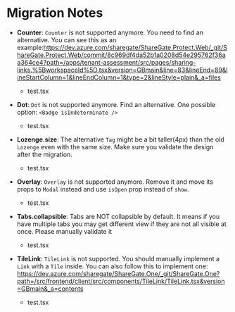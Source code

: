 <!-- markdownlint-disable -->
# Migration Notes

- **Counter**: `Counter` is not supported anymore. You need to find an alternative. You can see this as an example:https://dev.azure.com/sharegate/ShareGate.Protect.Web/_git/ShareGate.Protect.Web/commit/8c969df4da52b1a0208d54e295762f36aa364ce4?path=/apps/tenant-assessment/src/pages/sharing-links.%5BworkspaceId%5D.tsx&version=GBmain&line=83&lineEnd=89&lineStartColumn=1&lineEndColumn=1&type=2&lineStyle=plain&_a=files
  - test.tsx

- **Dot**: `Dot` is not supported anymore. Find an alternative. One possible option: `<Badge isIndeterminate />`
  - test.tsx

- **Lozenge.size**: The alternative `Tag` might be a bit taller(4px) than the old `Lozenge` even with the same size. Make sure you validate the design after the migration.
  - test.tsx

- **Overlay**: `Overlay` is not supported anymore. Remove it and move its props to `Modal` instead and use `isOpen` prop instead of `show`.
  - test.tsx

- **Tabs.collapsible**: Tabs are NOT collapsible by default. It means if you have multiple tabs you may get different view if they are not all visible at once. Please manually validate it
  - test.tsx

- **TileLink**: `TileLink` is not supported. You should manually implement a `Link` with a `Tile` inside. You can also follow this to implement one: https://dev.azure.com/sharegate/ShareGate.One/_git/ShareGate.One?path=/src/frontend/client/src/components/TileLink/TileLink.tsx&version=GBmain&_a=contents 
  - test.tsx